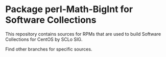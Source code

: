 # Package perl-Math-BigInt for Software Collections

This repository contains sources for RPMs that are used
to build Software Collections for CentOS by SCLo SIG.

Find other branches for specific sources.
